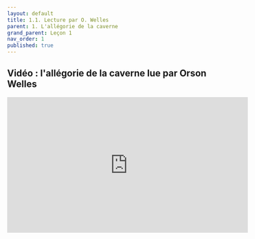 ```yaml
---
layout: default
title: 1.1. Lecture par O. Welles
parent: 1. L'allégorie de la caverne
grand_parent: Leçon 1
nav_order: 1
published: true
---
```

## Vidéo : l'allégorie de la caverne lue par Orson Welles

<iframe width="560" height="315" src="https://www.youtube.com/embed/2yfePu67xoI" title="YouTube video player" frameborder="0" allow="accelerometer; autoplay; clipboard-write; encrypted-media; gyroscope; picture-in-picture; web-share" allowfullscreen></iframe>
